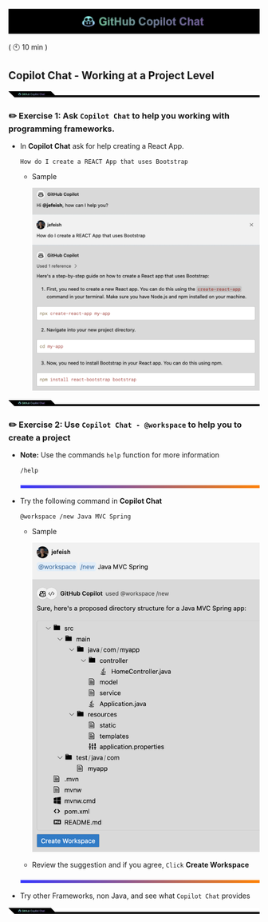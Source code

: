 ![cover](images/copilot-chat-cover-wide.png)

( :clock10: 10 min )

## Copilot Chat - Working at a Project Level

![cover](images/copilot-chat-cover-wide-2.png)

### :pencil2: Exercise 1: Ask **`Copilot Chat`** to help you working with programming frameworks.

- In **Copilot Chat** ask for help creating a React App.

    ```
    How do I create a REACT App that uses Bootstrap
    ```

    - Sample

      ![react](images/react-app.png)

![cover](images/copilot-chat-cover-wide-2.png)


### :pencil2: Exercise 2: Use **`Copilot Chat - @workspace`** to help you to create a project

- **Note:** Use the commands `help` function for more information
  ```
  /help
  ``` 
    
  ![cover](images/copilot-chat-cover-wide-3.png)

- Try the following command in **Copilot Chat**
  ```
  @workspace /new Java MVC Spring
  ```

  - Sample
    
    ![sample](images/copilot-chat-workspace-new.png)

  - Review the suggestion and if you agree, `Click` **Create Workspace**

  ![cover](images/copilot-chat-cover-wide-3.png)

- Try other Frameworks, non Java, and see what `Copilot Chat` provides

![cover](images/copilot-chat-cover-wide-2.png)
